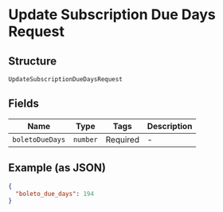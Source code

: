 
# Update Subscription Due Days Request

## Structure

`UpdateSubscriptionDueDaysRequest`

## Fields

| Name | Type | Tags | Description |
|  --- | --- | --- | --- |
| `boletoDueDays` | `number` | Required | - |

## Example (as JSON)

```json
{
  "boleto_due_days": 194
}
```

